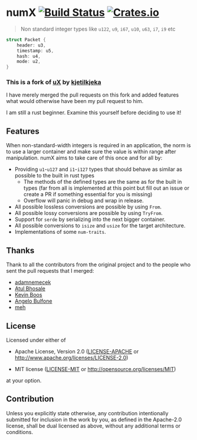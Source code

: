 # numX [![Build Status](https://travis-ci.org/AnyTimeTraveler/numX.svg?branch=master)](https://travis-ci.org/AnyTimeTraveler/numX) [![Crates.io](https://img.shields.io/crates/v/numx.svg)](https://crates.io/crates/numx)

> Non standard integer types like `u122`, `u9`, `i67`, `u10`, `u63`, `i7`, `i9` etc


```rust
struct Packet {
    header: u3,
    timestamp: u5,
    hash: u4,
    mode: u2,
}
```

### This is a fork of [uX](https://github.com/kjetilkjeka/uX) by [kjetilkjeka](https://github.com/kjetilkjeka)

I have merely merged the pull requests on this fork and added features what would otherwise have been my pull request to him.

I am still a rust beginner.
Examine this yourself before deciding to use it!

## Features

When non-standard-width integers is required in an application, the norm is to use a larger container and make sure the value is within range after manipulation.
numX aims to take care of this once and for all by:
 - Providing `u1`-`u127` and `i1`-`i127` types that should behave as similar as possible to the built in rust types
     - The methods of the defined types are the same as for the built in types (far from all is implemented at this point but fill out an issue or create a PR if something essential for you is missing)
     - Overflow will panic in debug and wrap in release.
 - All possible lossless conversions are possible by using `From`.
 - All possible lossy conversions are possible by using `TryFrom`.
 - Support for `serde` by serializing into the next bigger container.
 - All possible conversions to `isize` and `usize` for the target architecture.
 - Implementations of some `num-traits`.

## Thanks

Thank to all the contributors from the original project and to the people who sent the pull requests that I merged:
 - [adamnemecek](https://github.com/adamnemecek)
 - [Atul Bhosale](https://github.com/Atul9)
 - [Kevin Boos](https://github.com/kevinaboos)
 - [Angelo Bulfone](https://github.com/boomshroom)
 - [meh](https://github.com/meh)


## License

Licensed under either of

- Apache License, Version 2.0 ([LICENSE-APACHE](LICENSE-APACHE) or
  http://www.apache.org/licenses/LICENSE-2.0)

- MIT license ([LICENSE-MIT](LICENSE-MIT) or http://opensource.org/licenses/MIT)

at your option.

## Contribution

Unless you explicitly state otherwise, any contribution intentionally submitted
for inclusion in the work by you, as defined in the Apache-2.0 license, shall be
dual licensed as above, without any additional terms or conditions.
